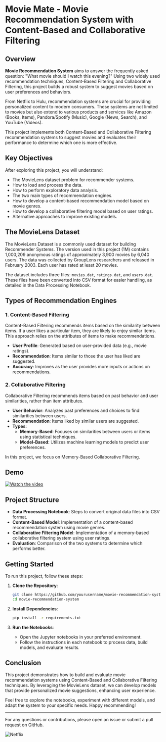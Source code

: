 # Movie Mate - Movie Recommendation System with Content-Based and Collaborative Filtering

## Overview

**Movie Recommendation System** aims to answer the frequently asked question: "What movie should I watch this evening?" Using two widely used recommendation techniques, Content-Based Filtering and Collaborative Filtering, this project builds a robust system to suggest movies based on user preferences and behaviors.

From Netflix to Hulu, recommendation systems are crucial for providing personalized content to modern consumers. These systems are not limited to movies but also extend to various products and services like Amazon (Books, Items), Pandora/Spotify (Music), Google (News, Search), and YouTube (Videos).

This project implements both Content-Based and Collaborative Filtering recommendation systems to suggest movies and evaluates their performance to determine which one is more effective.

## Key Objectives

After exploring this project, you will understand:

- The MovieLens dataset problem for recommender systems.
- How to load and process the data.
- How to perform exploratory data analysis.
- The two main types of recommendation engines.
- How to develop a content-based recommendation model based on movie genres.
- How to develop a collaborative filtering model based on user ratings.
- Alternative approaches to improve existing models.

## The MovieLens Dataset

The MovieLens Dataset is a commonly used dataset for building Recommender Systems. The version used in this project (1M) contains 1,000,209 anonymous ratings of approximately 3,900 movies by 6,040 users. The data was collected by GroupLens researchers and released in February 2003. Each user has rated at least 20 movies.

The dataset includes three files: `movies.dat`, `ratings.dat`, and `users.dat`. These files have been converted into CSV format for easier handling, as detailed in the Data Processing Notebook.

## Types of Recommendation Engines

### 1. Content-Based Filtering

Content-Based Filtering recommends items based on the similarity between items. If a user likes a particular item, they are likely to enjoy similar items. This approach relies on the attributes of items to make recommendations.

- **User Profile**: Generated based on user-provided data (e.g., movie ratings).
- **Recommendation**: Items similar to those the user has liked are suggested.
- **Accuracy**: Improves as the user provides more inputs or actions on recommendations.

### 2. Collaborative Filtering

Collaborative Filtering recommends items based on past behavior and user similarities, rather than item attributes.

- **User Behavior**: Analyzes past preferences and choices to find similarities between users.
- **Recommendation**: Items liked by similar users are suggested.
- **Types**:
  - **Memory-Based**: Focuses on similarities between users or items using statistical techniques.
  - **Model-Based**: Utilizes machine learning models to predict user preferences.

In this project, we focus on Memory-Based Collaborative Filtering.

## Demo

[![Watch the video](https://github.com/SuyashSalvi/MovieMate/assets/40499151/a3fa7949-5a5f-409a-956d-f2c7f9d75073)](https://www.youtube.com/watch?v=VjnBUG9xtFQ)


## Project Structure

- **Data Processing Notebook**: Steps to convert original data files into CSV format.
- **Content-Based Model**: Implementation of a content-based recommendation system using movie genres.
- **Collaborative Filtering Model**: Implementation of a memory-based collaborative filtering system using user ratings.
- **Evaluation**: Comparison of the two systems to determine which performs better.

## Getting Started

To run this project, follow these steps:

1. **Clone the Repository**:
   ```bash
   git clone https://github.com/yourusername/movie-recommendation-system.git
   cd movie-recommendation-system
   ```

2. **Install Dependencies**:
   ```bash
   pip install -r requirements.txt
   ```

3. **Run the Notebooks**:
   - Open the Jupyter notebooks in your preferred environment.
   - Follow the instructions in each notebook to process data, build models, and evaluate results.

## Conclusion

This project demonstrates how to build and evaluate movie recommendation systems using Content-Based and Collaborative Filtering techniques. By leveraging the MovieLens dataset, we can develop models that provide personalized movie suggestions, enhancing user experience.

Feel free to explore the notebooks, experiment with different models, and adapt the system to your specific needs. Happy recommending!

---

For any questions or contributions, please open an issue or submit a pull request on GitHub.

![Netflix](https://upload.wikimedia.org/wikipedia/commons/0/08/Netflix_2015_logo.svg)
